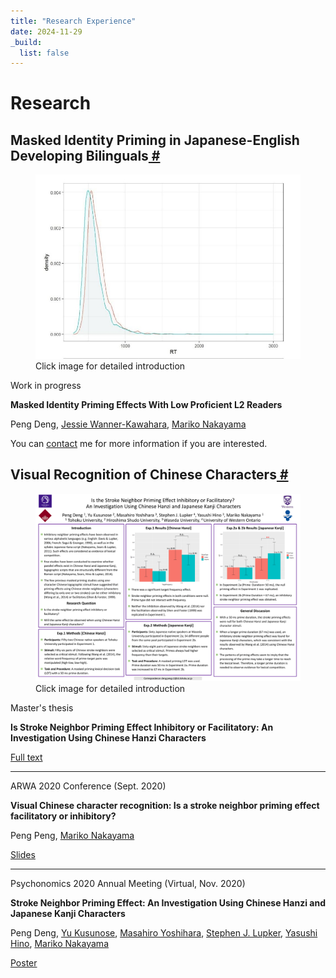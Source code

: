 ```yaml
---
title: "Research Experience"
date: 2024-11-29
_build:
  list: false
---
```


<h1><span class="title">Research</span></h1>

<h2 id="masked-identity-priming">Masked Identity Priming in Japanese-English Developing Bilinguals<a href="#masked-identity-priming" class="header-anchor" arialabel="Anchor"> # </a></h2>
<div class="splitbox">
<div class="left">
<figure itemprop="associatedMedia" itemscope itemtype="http://schema.org/ImageObject">
<a href="/research/introductions/masked-identity-priming" title="Click to view detailed introduction">
<img itemprop="thumbnail" src="images/masked-priming.png" alt="Masked Identity Priming Research">
</a>
<figcaption>Click image for detailed introduction</figcaption>
</figure>
</div>
<div class="right">
<p>Work in progress</p>
<p><strong>Masked Identity Priming Effects With Low Proficient L2 Readers</strong></p>
<p>Peng Deng, <a href="https://researchmap.jp/jessie?lang=en" target="_blank" rel="noreferrer noopener">Jessie Wanner-Kawahara</a>, <a href="https://scholar.google.com/citations?user=wNSPkz8AAAAJ&hl" target="_blank" rel="noreferrer noopener">Mariko Nakayama</a></p>
<p>You can <a href="/contact">contact</a> me for more information if you are interested.</p>
</div>
<div style="clear:both"></div>
</div>

<h2 id="visual-recognition">Visual Recognition of Chinese Characters<a href="#visual-recognition" class="header-anchor" arialabel="Anchor"> # </a></h2>
<div class="splitbox">
<div class="left">
<figure itemprop="associatedMedia" itemscope itemtype="http://schema.org/ImageObject">
<a href="/research/introductions/visual-recognition" title="Click to view detailed introduction">
<img itemprop="thumbnail" src="images/visual-recognition.png" alt="Visual Recognition of Chinese Characters">
</a>
<figcaption>Click image for detailed introduction</figcaption>
</figure>
</div>
<div class="right">
<p>Master's thesis</p>
<p><strong>Is Stroke Neighbor Priming Effect Inhibitory or Facilitatory: An Investigation Using Chinese Hanzi Characters</strong></p>
<p><a href="files/thesis.pdf" target="_blank" rel="noreferrer noopener">Full text</a>
<hr />
<p>ARWA 2020 Conference (Sept. 2020)</p>
<p><strong>Visual Chinese character recognition: Is a stroke neighbor priming effect facilitatory or inhibitory?</strong></p>
<p>Peng Peng, <a href="https://scholar.google.com/citations?user=wNSPkz8AAAAJ&hl" target="_blank" rel="noreferrer noopener">Mariko Nakayama</a></p>
<p><a href="files/slides.pdf" target="_blank" rel="noreferrer noopener">Slides</a></p>
<hr />
<p>Psychonomics 2020 Annual Meeting (Virtual, Nov. 2020)</p>
<p><strong>Stroke Neighbor Priming Effect: An Investigation Using Chinese Hanzi and Japanese Kanji Characters</strong></p>
<p>Peng Deng, <a href="https://nrid.nii.ac.jp/en/nrid/1000050732690/" target="_blank" rel="noreferrer noopener">Yu Kusunose</a>, <a href="https://researchmap.jp/myoshihara?lang=en" target="_blank" rel="noreferrer noopener">Masahiro Yoshihara</a>, <a href="https://scholar.google.com/citations?user=1RX5WI0AAAAJ&hl" target="_blank" rel="noreferrer noopener">Stephen J. Lupker</a>, <a href="https://researchmap.jp/read0160825?lang=en" target="_blank" rel="noreferrer noopener">Yasushi Hino</a>, <a href="https://scholar.google.com/citations?user=wNSPkz8AAAAJ&hl" target="_blank" rel="noreferrer noopener">Mariko Nakayama</a></p>
<p><a href="files/poster.pdf" target="_blank" rel="noreferrer noopener">Poster</a></p>
</div>
<div style="clear:both"></div>
</div>